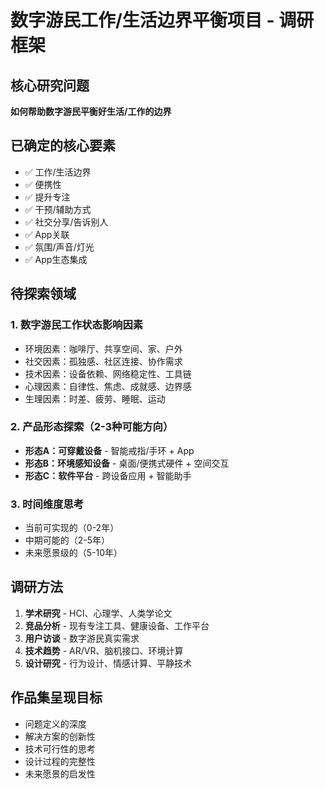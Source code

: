 # 数字游民工作/生活边界平衡项目 - 调研框架

## 核心研究问题
**如何帮助数字游民平衡好生活/工作的边界**

## 已确定的核心要素
- ✅ 工作/生活边界
- ✅ 便携性
- ✅ 提升专注
- ✅ 干预/辅助方式
- ✅ 社交分享/告诉别人
- ✅ App关联
- ✅ 氛围/声音/灯光
- ✅ App生态集成

## 待探索领域
### 1. 数字游民工作状态影响因素
- 环境因素：咖啡厅、共享空间、家、户外
- 社交因素：孤独感、社区连接、协作需求
- 技术因素：设备依赖、网络稳定性、工具链
- 心理因素：自律性、焦虑、成就感、边界感
- 生理因素：时差、疲劳、睡眠、运动

### 2. 产品形态探索（2-3种可能方向）
- **形态A：可穿戴设备** - 智能戒指/手环 + App
- **形态B：环境感知设备** - 桌面/便携式硬件 + 空间交互
- **形态C：软件平台** - 跨设备应用 + 智能助手

### 3. 时间维度思考
- 当前可实现的（0-2年）
- 中期可能的（2-5年）
- 未来愿景级的（5-10年）

## 调研方法
1. **学术研究** - HCI、心理学、人类学论文
2. **竞品分析** - 现有专注工具、健康设备、工作平台
3. **用户访谈** - 数字游民真实需求
4. **技术趋势** - AR/VR、脑机接口、环境计算
5. **设计研究** - 行为设计、情感计算、平静技术

## 作品集呈现目标
- 问题定义的深度
- 解决方案的创新性
- 技术可行性的思考
- 设计过程的完整性
- 未来愿景的启发性